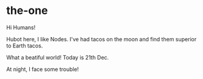 # the-one

Hi Humans!

Hubot here, I like Nodes.
I've had tacos on the moon and find them superior to Earth tacos.

What a beatiful world! Today is 21th Dec.

At night, I face some trouble!

